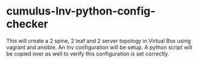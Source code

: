 # cumulus-lnv-python-config-checker
This will create a 2 spine, 2 leaf and 2 server topology in Virtual Box using vagrant and ansible.
An lnv configuration will be setup.
A python script will be copied over as well to verify this configuration is set correctly.

